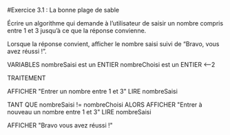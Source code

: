 #Exercice 3.1 : La bonne plage de sable

Écrire un algorithme qui demande à l’utilisateur de saisir un nombre compris entre 1 et 3 jusqu’à ce que la réponse convienne.

Lorsque la réponse convient, afficher le nombre saisi suivi de “Bravo, vous avez réussi !”.

VARIABLES
nombreSaisi est un ENTIER
nombreChoisi est un ENTIER <--2

TRAITEMENT

AFFICHER "Entrer un nombre entre 1 et 3"
LIRE nombreSaisi 

TANT QUE nombreSaisi != nombreChoisi
ALORS
AFFICHER "Entrer à nouveau un nombre entre 1 et 3"
LIRE nombreSaisi

AFFICHER "Bravo vous avez réussi !"